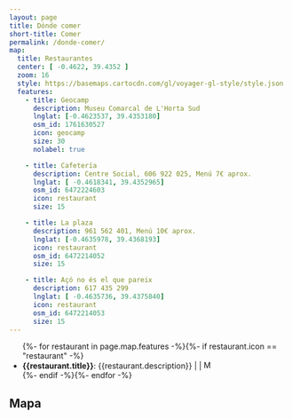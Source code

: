 ```yaml
---
layout: page
title: Dónde comer
short-title: Comer
permalink: /donde-comer/
map:
  title: Restaurantes
  center: [ -0.4622, 39.4352 ]
  zoom: 16
  style: https://basemaps.cartocdn.com/gl/voyager-gl-style/style.json
  features:
    - title: Geocamp
      description: Museu Comarcal de L'Horta Sud
      lnglat: [-0.4623537, 39.4353180]
      osm_id: 1761630527
      icon: geocamp
      size: 30
      nolabel: true

    - title: Cafetería
      description: Centre Social, 606 922 025, Menú 7€ aprox.
      lnglat: [ -0.4618341, 39.4352965]
      osm_id: 6472224603
      icon: restaurant
      size: 15

    - title: La plaza
      description: 961 562 401, Menú 10€ aprox.
      lnglat: [-0.4635978, 39.4368193]
      icon: restaurant
      osm_id: 6472214052
      size: 15

    - title: Açó no és el que pareix
      description: 617 435 299
      lnglat: [ -0.4635736, 39.4375840]
      icon: restaurant
      osm_id: 6472214053
      size: 15
---
```


<ul>{%- for restaurant in page.map.features -%}{%- if restaurant.icon == "restaurant" -%}
<li>
  <strong>{{restaurant.title}}</strong>: 
  {{restaurant.description}} |
  <a href="#19/{{restaurant.lnglat[1]}}/{{restaurant.lnglat[0]}}">
    <i class="far fa-map" alt="Centrar en el mapa"></i>
  </a> |
  <a href="https://www.openstreetmap.org/node/{{restaurant.osm_id}}">
    <img style="width:15px;" src="{% link assets/imgs/logos/osm-simple.svg %}" alt="Más info en OSM">
  </a>
</li>
{%- endif -%}{%- endfor -%}
</ul>


## Mapa

<div id="map"></div>
